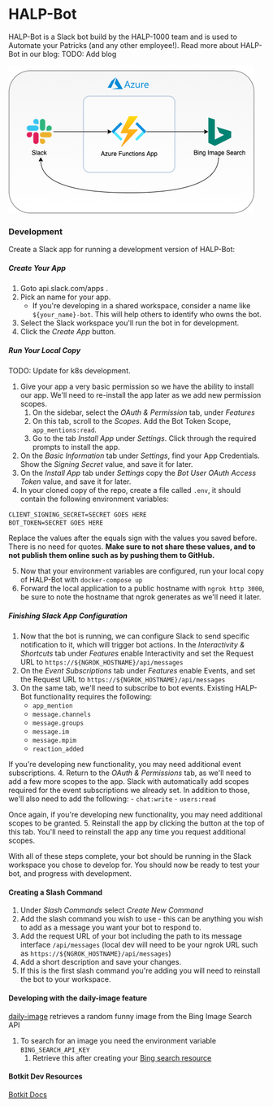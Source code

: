 # HALP-Bot

HALP-Bot is a Slack bot build by the HALP-1000 team and is used to Automate your Patricks (and any other employee!). Read more about HALP-Bot in our blog: TODO: Add blog

![](/img/HALP.png)
### Development

Create a Slack app for running a development version of HALP-Bot:

##### Create Your App

1. Goto api.slack.com/apps .
2. Pick an name for your app.
    - If you're developing in a shared workspace, consider a name like `${your_name}-bot`.
This will help others to identify who owns the bot.
3. Select the Slack workspace you'll run the bot in for development.
4. Click the *Create App* button.

##### Run Your Local Copy
TODO: Update for k8s development.

1. Give your app a very basic permission so we have the ability to install
our app. We'll need to re-install the app later as we add new permission scopes.
    1. On the sidebar, select the *OAuth & Permission* tab, under *Features*
    2. On this tab, scroll to the *Scopes*. Add the Bot Token Scope, `app_mentions:read`.
    3. Go to the tab *Install App* under *Settings*. Click through the required
prompts to install the app.
2. On the *Basic Information* tab under *Settings*, find your App Credentials.
Show the *Signing Secret* value, and save it for later.
1. On the *Install App* tab under *Settings* copy the *Bot User OAuth Access Token*
value, and save it for later.
1. In your cloned copy of the repo, create a file called `.env`, it should contain the following environment variables:
```
CLIENT_SIGNING_SECRET=SECRET GOES HERE
BOT_TOKEN=SECRET GOES HERE
```
Replace the values after the equals sign with the values you saved before.
There is no need for quotes. **Make sure to not share these values, and to not
publish them online such as by pushing them to GitHub.**

5. Now that your environment variables are configured, run your local copy
of HALP-Bot with `docker-compose up`
6. Forward the local application to a public hostname with `ngrok http 3000`,
be sure to note the hostname that ngrok generates as we'll need it later.

##### Finishing Slack App Configuration

1. Now that the bot is running, we can configure Slack to send specific
notification to it, which will trigger bot actions. In the
*Interactivity & Shortcuts* tab under *Features* enable Interactivity and set
the Request URL to `https://${NGROK_HOSTNAME}/api/messages`
2. On the *Event Subscriptions* tab under *Features* enable Events, and set the
Request URL to `https://${NGROK_HOSTNAME}/api/messages`
3. On the same tab, we'll need to subscribe to bot events. Existing HALP-Bot
functionality requires the following:
    - `app_mention`
    - `message.channels`
    - `message.groups`
    - `message.im`
    - `message.mpim`
    - `reaction_added`
    
If you're developing new functionality, you may need additional event
subscriptions.
4. Return to the *OAuth & Permissions* tab, as we'll need to add a few more
scopes to the app. Slack with automatically add scopes required for the event
subscriptions we already set. In addition to those, we'll also need to add the
following:
    - `chat:write`
    - `users:read`
    
Once again, if you're developing new functionality, you may need additional
scopes to be granted.
5. Reinstall the app by clicking the button at the top of this tab. You'll need
to reinstall the app any time you request additional scopes.

With all of these steps complete, your bot should be running in the Slack
workspace you chose to develop for. You should now be ready to test your bot,
and progress with development.

#### Creating a Slash Command
1. Under *Slash Commands* select *Create New Command*
2. Add the slash command you wish to use - this can be anything you wish to add as a message you want your bot to respond to.
3. Add the request URL of your bot including the path to its message interface `/api/messages` (local dev will need to be your ngrok URL such as `https://${NGROK_HOSTNAME}/api/messages`)
4. Add a short description and save your changes.
5. If this is the first slash command you're adding you will need to reinstall the bot to your workspace.

#### Developing with the daily-image feature
[daily-image](./features/daily-image.js) retrieves a random funny image from the Bing Image Search API
1. To search for an image you need the environment variable `BING_SEARCH_API_KEY`
   1. Retrieve this after creating your [Bing search resource](https://docs.microsoft.com/en-us/bing/search-apis/bing-web-search/create-bing-search-service-resource#create-your-bing-resource)


#### Botkit Dev Resources
[Botkit Docs](https://botkit.ai/docs/v4)

